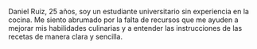 Daniel Ruiz, 25 años, soy un estudiante universitario sin experiencia en la cocina. Me siento abrumado por la falta de recursos que me ayuden a mejorar mis habilidades culinarias y a entender las instrucciones de las recetas de manera clara y sencilla.
